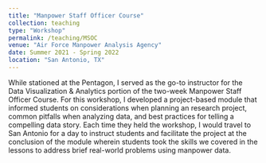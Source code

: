 ```yaml
---
title: "Manpower Staff Officer Course"
collection: teaching
type: "Workshop"
permalink: /teaching/MSOC
venue: "Air Force Manpower Analysis Agency"
date: Summer 2021 - Spring 2022
location: "San Antonio, TX"
---
```


While stationed at the Pentagon, I served as the go-to instructor for the Data Visualization & Analytics portion of the two-week Manpower Staff Officer Course.  For this workshop, I developed a project-based module that informed students on considerations when planning an research project, common pitfalls when analyzing data, and best practices for telling a compelling data story.  Each time they held the workshop, I would travel to San Antonio for a day to instruct students and facilitate the project at the conclusion of the module wherein students took the skills we covered in the lessons to address brief real-world problems using manpower data.
